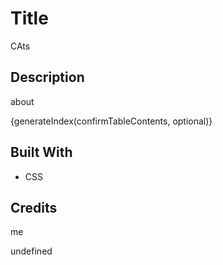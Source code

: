 
# Title
CAts

## Description
about

{generateIndex(confirmTableContents, optional)}


## Built With

* CSS
    


## Credits
me

undefined
